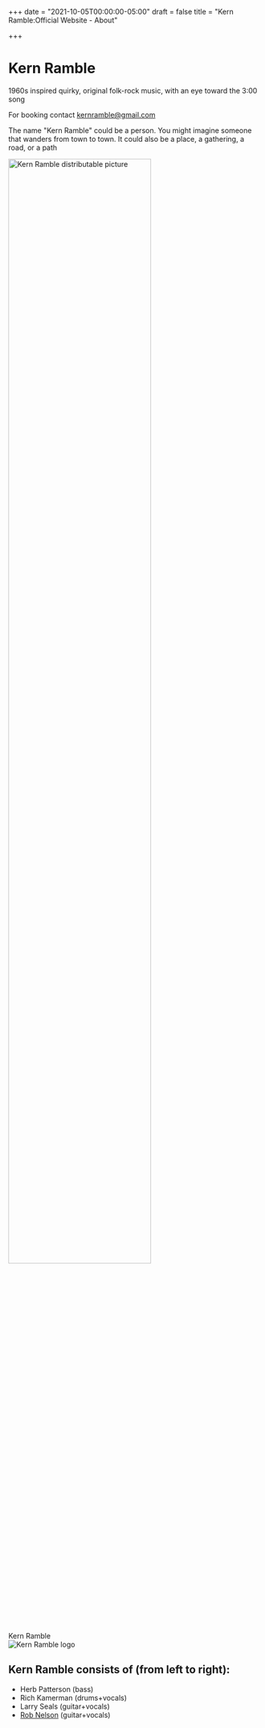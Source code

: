 +++
date = "2021-10-05T00:00:00-05:00"
draft = false
title = "Kern Ramble:Official Website - About"

+++
# Kern Ramble

1960s inspired quirky, original folk-rock music, with an eye toward the 3:00 song

For booking contact [kernramble\@gmail.com](mailto:kernramble@gmail.com)

The name "Kern Ramble" could be a person.  You might imagine someone that wanders from town to town. 
It could also be a place, a gathering, a road, or a path
<div class="flex justify-center items-center pt-12">
 <img class="p-1" src="/images/KernRambleName.png" width="75%" alt="Kern Ramble distributable picture" />
 </div>

  <div class="flex-none md:flex-1 w-50" itemscope itemtype="http://schema.org/MusicGroup">
    <div itemprop="name" class="hidden">Kern Ramble</div>
     <div class="p-1 flex justify-center items-center pt-12">
      <img class="p-1" src="/images/pictures.png" alt="Kern Ramble logo" />
    </div>
 
   <h2>Kern Ramble consists of (from left to right):</h2>
    <ul>
     <li>Herb Patterson (bass)</li>
     <li>Rich Kamerman (drums+vocals)</li>
     <li>Larry Seals (guitar+vocals)</li>
     <li><a href="/rob">Rob Nelson</a> (guitar+vocals)</li>
    </ul>     
  </div>


